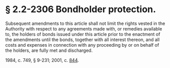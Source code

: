 # § 2.2-2306 Bondholder protection.

<p>Subsequent amendments to this article shall not limit the rights vested in the Authority with respect to any agreements made with, or remedies available to, the holders of bonds issued under this article prior to the enactment of the amendments until the bonds, together with all interest thereon, and all costs and expenses in connection with any proceeding by or on behalf of the holders, are fully met and discharged.</p><p>1984, c. 749, § 9-231; 2001, c. <a href='http://lis.virginia.gov/cgi-bin/legp604.exe?011+ful+CHAP0844'>844</a>.</p>